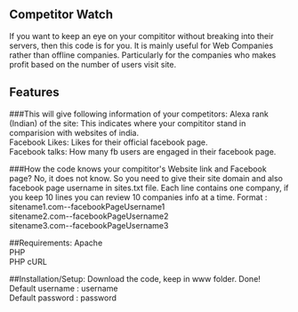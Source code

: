 Competitor Watch
----------------

If you want to keep an eye on your compititor without breaking into their servers, then this code is for you. It is mainly useful for Web Companies rather than offline companies. Particularly for the companies who makes profit based on the number of users visit site.


Features
--------
###This will give following information of your competitors:
Alexa rank (Indian) of the site: This indicates where your compititor stand in comparision with websites of india.<br/>
Facebook Likes: Likes for their official facebook page.<br/>
Facebook talks: How many fb users are engaged in their facebook page.<br/>


###How the code knows your compititor's Website link and Facebook page?
No, it does not know. So you need to give their site domain and also facebook page username in sites.txt file. Each line contains one company, if you keep 10 lines you can review 10 companies info at a time. Format :<br/>
sitename1.com--facebookPageUsername1<br/>
sitename2.com--facebookPageUsername2<br/>
sitename3.com--facebookPageUsername3<br/>


##Requirements:
Apache<br/>
PHP<br/>
PHP cURL<br/>

##Installation/Setup:
Download the code, keep in www folder. Done!<br/>
Default username : username<br/>
Default password : password
